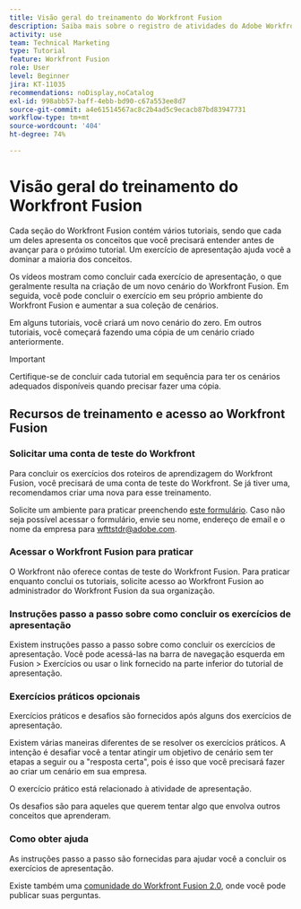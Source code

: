 ```yaml
---
title: Visão geral do treinamento do Workfront Fusion
description: Saiba mais sobre o registro de atividades do Adobe Workfront Fusion e como obter uma conta para testar o Workfront.
activity: use
team: Technical Marketing
type: Tutorial
feature: Workfront Fusion
role: User
level: Beginner
jira: KT-11035
recommendations: noDisplay,noCatalog
exl-id: 998abb57-baff-4ebb-bd90-c67a553ee8d7
source-git-commit: a4e61514567ac8c2b4ad5c9ecacb87bd83947731
workflow-type: tm+mt
source-wordcount: '404'
ht-degree: 74%

---
```


# Visão geral do treinamento do Workfront Fusion

Cada seção do Workfront Fusion contém vários tutoriais, sendo que cada um deles apresenta os conceitos que você precisará entender antes de avançar para o próximo tutorial. Um exercício de apresentação ajuda você a dominar a maioria dos conceitos.

Os vídeos mostram como concluir cada exercício de apresentação, o que geralmente resulta na criação de um novo cenário do Workfront Fusion. Em seguida, você pode concluir o exercício em seu próprio ambiente do Workfront Fusion e aumentar a sua coleção de cenários.

Em alguns tutoriais, você criará um novo cenário do zero. Em outros tutoriais, você começará fazendo uma cópia de um cenário criado anteriormente.

>[!IMPORTANT]
>
>Certifique-se de concluir cada tutorial em sequência para ter os cenários adequados disponíveis quando precisar fazer uma cópia.

## Recursos de treinamento e acesso ao Workfront Fusion

### Solicitar uma conta de teste do Workfront

Para concluir os exercícios dos roteiros de aprendizagem do Workfront Fusion, você precisará de uma conta de teste do Workfront. Se já tiver uma, recomendamos criar uma nova para esse treinamento.

Solicite um ambiente para praticar preenchendo [este formulário](https://forms.office.com/r/f1J8HRGrNY). Caso não seja possível acessar o formulário, envie seu nome, endereço de email e o nome da empresa para wfttstdr@adobe.com.

### Acessar o Workfront Fusion para praticar

O Workfront não oferece contas de teste do Workfront Fusion. Para praticar enquanto conclui os tutoriais, solicite acesso ao Workfront Fusion ao administrador do Workfront Fusion da sua organização.

### Instruções passo a passo sobre como concluir os exercícios de apresentação

Existem instruções passo a passo sobre como concluir os exercícios de apresentação. Você pode acessá-las na barra de navegação esquerda em Fusion > Exercícios ou usar o link fornecido na parte inferior do tutorial de apresentação.

### Exercícios práticos opcionais

Exercícios práticos e desafios são fornecidos após alguns dos exercícios de apresentação.

Existem várias maneiras diferentes de se resolver os exercícios práticos. A intenção é desafiar você a tentar atingir um objetivo de cenário sem ter etapas a seguir ou a &quot;resposta certa&quot;, pois é isso que você precisará fazer ao criar um cenário em sua empresa.

O exercício prático está relacionado à atividade de apresentação.

Os desafios são para aqueles que querem tentar algo que envolva outros conceitos que aprenderam.

### Como obter ajuda

As instruções passo a passo são fornecidas para ajudar você a concluir os exercícios de apresentação.

Existe também uma [comunidade do Workfront Fusion 2.0](https://experienceleaguecommunities.adobe.com/t5/workfront-fusion-2-0/ct-p/workfront-fusion-2), onde você pode publicar suas perguntas.
